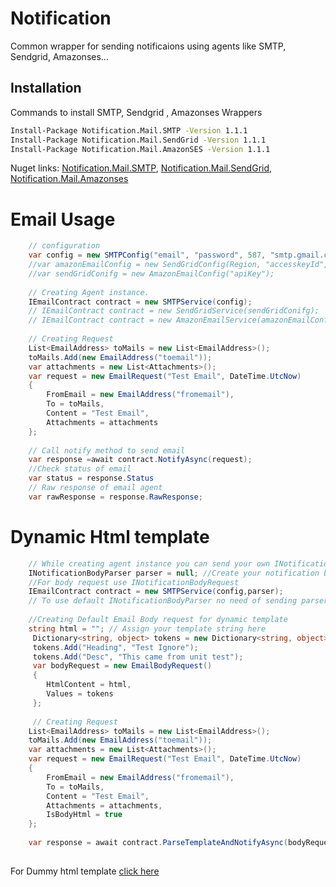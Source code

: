 # Notification
Common wrapper for sending notificaions using agents like SMTP, Sendgrid, Amazonses...

## Installation

Commands to install SMTP, Sendgrid , Amazonses Wrappers

```bash
Install-Package Notification.Mail.SMTP -Version 1.1.1
Install-Package Notification.Mail.SendGrid -Version 1.1.1
Install-Package Notification.Mail.AmazonSES -Version 1.1.1
```
Nuget links:
[Notification.Mail.SMTP](https://www.nuget.org/packages/Notification.Mail.SMTP/),
[Notification.Mail.SendGrid](https://www.nuget.org/packages/Notification.Mail.SendGrid/),
[Notification.Mail.Amazonses](https://www.nuget.org/packages/Notification.Mail.AmazonSES/)

# Email Usage
```c#
    // configuration
    var config = new SMTPConfig("email", "password", 587, "smtp.gmail.com");
    //var amazonEmailConfig = new SendGridConfig(Region, "accesskeyId", "accessKey");
    //var sendGridConifg = new AmazonEmailConfig("apiKey");
    
    // Creating Agent instance.
    IEmailContract contract = new SMTPService(config);
    // IEmailContract contract = new SendGridService(sendGridConifg);
    // IEmailContract contract = new AmazonEmailService(amazonEmailConfig);
    
    // Creating Request
    List<EmailAddress> toMails = new List<EmailAddress>();
    toMails.Add(new EmailAddress("toemail"));
    var attachments = new List<Attachments>(); 
    var request = new EmailRequest("Test Email", DateTime.UtcNow)
    {
        FromEmail = new EmailAddress("fromemail"),
        To = toMails,
        Content = "Test Email",
        Attachments = attachments
    };
    
    // Call notify method to send email
    var response =await contract.NotifyAsync(request);
    //Check status of email
    var status = response.Status
    // Raw response of email agent
    var rawResponse = response.RawResponse;
```
# Dynamic Html template

```c#
    // While creating agent instance you can send your own INotificationBodyParser which will parse html template and build dynamic         template
    INotificationBodyParser parser = null; //Create your notification body parser object
    //For body request use INotificationBodyRequest
    IEmailContract contract = new SMTPService(config,parser);
    // To use default INotificationBodyParser no need of sending parser parameter
    
    //Creating Default Email Body request for dynamic template
    string html = ""; // Assign your template string here
     Dictionary<string, object> tokens = new Dictionary<string, object>();
     tokens.Add("Heading", "Test Ignore");
     tokens.Add("Desc", "This came from unit test");
     var bodyRequest = new EmailBodyRequest()
     {
        HtmlContent = html,
        Values = tokens
     };
     
     // Creating Request
    List<EmailAddress> toMails = new List<EmailAddress>();
    toMails.Add(new EmailAddress("toemail"));
    var attachments = new List<Attachments>(); 
    var request = new EmailRequest("Test Email", DateTime.UtcNow)
    {
        FromEmail = new EmailAddress("fromemail"),
        To = toMails,
        Content = "Test Email",
        Attachments = attachments,
        IsBodyHtml = true
    }; 
    
    var response = await contract.ParseTemplateAndNotifyAsync(bodyRequest, request);
        
```
For Dummy html template [click here](https://raw.githubusercontent.com/SukanyaBh/Mailer/master/Notification.UnitTest/Mail/Test_Template.html)
